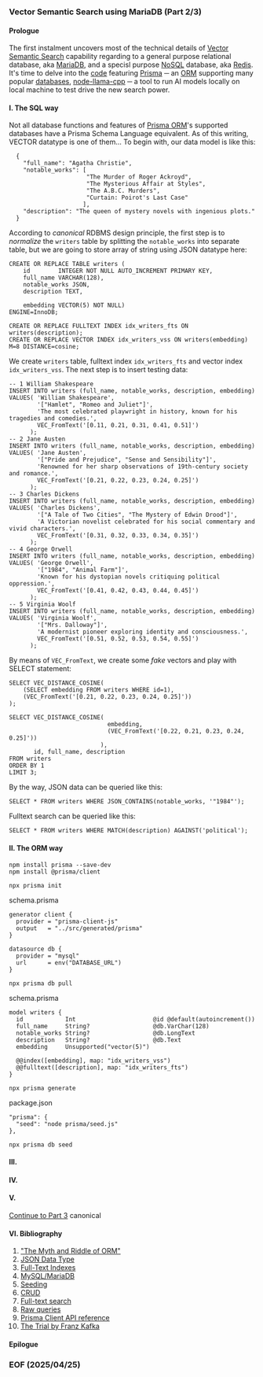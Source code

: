 ### Vector Semantic Search using MariaDB (Part 2/3)

#### Prologue 
The first instalment uncovers most of the technical details of [Vector](https://en.wikipedia.org/wiki/Vector_(mathematics_and_physics)) [Semantic Search](https://en.wikipedia.org/wiki/Semantic_search) capability regarding to a general purpose relational database, aka [MariaDB](https://mariadb.org/), and a specisl purpose [NoSQL](https://en.wikipedia.org/wiki/NoSQL) database, aka [Redis](https://redis.io/). It's time to delve into the [code](https://code.visualstudio.com/) featuring [Prisma](https://www.prisma.io/) ─ an [ORM](https://en.wikipedia.org/wiki/Object%E2%80%93relational_mapping) supporting many popular [databases](https://www.prisma.io/docs/orm/reference/supported-databases), [node-llama-cpp](https://www.npmjs.com/package/node-llama-cpp) ─ a tool to run AI models locally on local machine to test drive the new search power. 


#### I. The SQL way 
Not all database functions and features of [Prisma ORM](https://www.prisma.io/docs/orm/prisma-schema/data-model/unsupported-database-features)'s supported databases have a Prisma Schema Language equivalent. As of this writing, VECTOR datatype is one of them... To begin with, our data model is like this: 
```
  {
    "full_name": "Agatha Christie",
    "notable_works": [
                      "The Murder of Roger Ackroyd",
                      "The Mysterious Affair at Styles",
                      "The A.B.C. Murders",
                      "Curtain: Poirot's Last Case"
                     ],
    "description": "The queen of mystery novels with ingenious plots."
  }
```

According to *canonical* RDBMS design principle, the first step is to *normalize* the `writers` table by splitting the `notable_works` into separate table, but we are going to store array of string using JSON datatype here: 
```
CREATE OR REPLACE TABLE writers (
    id        INTEGER NOT NULL AUTO_INCREMENT PRIMARY KEY,
    full_name VARCHAR(128),
    notable_works JSON, 
    description TEXT, 
    
    embedding VECTOR(5) NOT NULL) 
ENGINE=InnoDB;

CREATE OR REPLACE FULLTEXT INDEX idx_writers_fts ON writers(description); 
CREATE OR REPLACE VECTOR INDEX idx_writers_vss ON writers(embedding) M=8 DISTANCE=cosine; 
```

We create `writers` table, fulltext index `idx_writers_fts` and vector index `idx_writers_vss`. The next step is to insert testing data: 
```
-- 1 William Shakespeare
INSERT INTO writers (full_name, notable_works, description, embedding) 
VALUES( 'William Shakespeare', 
        '["Hamlet", "Romeo and Juliet"]', 
        'The most celebrated playwright in history, known for his tragedies and comedies.',
        VEC_FromText('[0.11, 0.21, 0.31, 0.41, 0.51]')
      );
-- 2 Jane Austen
INSERT INTO writers (full_name, notable_works, description, embedding) 
VALUES( 'Jane Austen', 
        '["Pride and Prejudice", "Sense and Sensibility"]', 
        'Renowned for her sharp observations of 19th-century society and romance.',
        VEC_FromText('[0.21, 0.22, 0.23, 0.24, 0.25]')
      );
-- 3 Charles Dickens
INSERT INTO writers (full_name, notable_works, description, embedding) 
VALUES( 'Charles Dickens', 
        '["A Tale of Two Cities", "The Mystery of Edwin Drood"]', 
        'A Victorian novelist celebrated for his social commentary and vivid characters.',
        VEC_FromText('[0.31, 0.32, 0.33, 0.34, 0.35]')
      );
-- 4 George Orwell
INSERT INTO writers (full_name, notable_works, description, embedding) 
VALUES( 'George Orwell', 
        '["1984", "Animal Farm"]', 
        'Known for his dystopian novels critiquing political oppression.',
        VEC_FromText('[0.41, 0.42, 0.43, 0.44, 0.45]')
      );
-- 5 Virginia Woolf
INSERT INTO writers (full_name, notable_works, description, embedding) 
VALUES( 'Virginia Woolf', 
        '["Mrs. Dalloway"]', 
        'A modernist pioneer exploring identity and consciousness.',
        VEC_FromText('[0.51, 0.52, 0.53, 0.54, 0.55]')
      );
```

By means of `VEC_FromText`, we create some *fake* vectors and play with SELECT statement: 
```
SELECT VEC_DISTANCE_COSINE(
	(SELECT embedding FROM writers WHERE id=1),
	(VEC_FromText('[0.21, 0.22, 0.23, 0.24, 0.25]'))
);

SELECT VEC_DISTANCE_COSINE(
                            embedding,
                            (VEC_FromText('[0.22, 0.21, 0.23, 0.24, 0.25]'))
                          ),
       id, full_name, description
FROM writers 
ORDER BY 1 
LIMIT 3;
```

By the way, JSON data can be queried like this: 
```
SELECT * FROM writers WHERE JSON_CONTAINS(notable_works, '"1984"');
```

Fulltext search can be queried like this: 
```
SELECT * FROM writers WHERE MATCH(description) AGAINST('political');
```


#### II. The ORM way 
```
npm install prisma --save-dev
npm install @prisma/client

npx prisma init
```

schema.prisma
```
generator client {
  provider = "prisma-client-js"
  output   = "../src/generated/prisma"
}

datasource db {
  provider = "mysql"
  url      = env("DATABASE_URL")
}
```

```
npx prisma db pull 
```

schema.prisma
```
model writers {
  id            Int                      @id @default(autoincrement())
  full_name     String?                  @db.VarChar(128)
  notable_works String?                  @db.LongText
  description   String?                  @db.Text
  embedding     Unsupported("vector(5)")

  @@index([embedding], map: "idx_writers_vss")
  @@fulltext([description], map: "idx_writers_fts")
}
```

```
npx prisma generate
```

package.json
```
"prisma": {
  "seed": "node prisma/seed.js"
},
```

```
npx prisma db seed 
```

#### III. 

#### IV. 

#### V. 

[Continue to Part 3](README.3.md)
canonical

#### VI. Bibliography
1. ["The Myth and Riddle of ORM"](https://github.com/Albert0i/prisma-planetscale/blob/main/ORM.md)
2. [JSON Data Type](https://mariadb.com/kb/en/json/)
3. [Full-Text Indexes](https://mariadb.com/kb/en/full-text-indexes/)
4. [MySQL/MariaDB](https://www.prisma.io/docs/orm/overview/databases/mysql)
5. [Seeding](https://www.prisma.io/docs/orm/prisma-migrate/workflows/seeding)
6. [CRUD](https://www.prisma.io/docs/orm/prisma-client/queries/crud)
7. [Full-text search](https://www.prisma.io/docs/orm/prisma-client/queries/full-text-search)
8. [Raw queries](https://www.prisma.io/docs/orm/prisma-client/using-raw-sql/raw-queries)
9. [Prisma Client API reference](https://www.prisma.io/docs/orm/reference/prisma-client-reference)
10. [The Trial by Franz Kafka](https://www.gutenberg.org/cache/epub/7849/pg7849-images.html)


#### Epilogue 

### EOF (2025/04/25)
